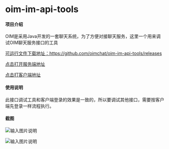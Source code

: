 # oim-im-api-tools

#### 项目介绍
OIM是采用Java开发的一套聊天系统，为了方便对接聊天服务，这里一个用来调试OIM聊天服务接口的工具

[可运行文件下载地址：](https://github.com/oimchat/oim-im-api-tools/releases)https://github.com/oimchat/oim-im-api-tools/releases

[点击打开服务端地址](https://gitee.com/oimchat/oim-server)

[点击打客户端地址](https://gitee.com/oimchat/oim-fx)

#### 使用说明
此接口调试工具和客户端登录的效果是一致的，所以要调试其他接口，需要按客户端先登录一样流程执行。

#### 截图

![输入图片说明](https://gitee.com/uploads/images/2018/0425/163616_46611c14_7154.png "1.png")

![输入图片说明](https://gitee.com/uploads/images/2018/0425/163628_81c41056_7154.png "2.png")